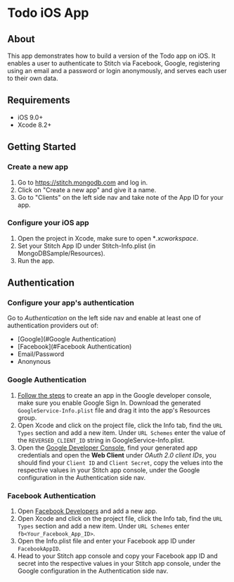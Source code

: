 # Todo iOS App

## About
This app demonstrates how to build a version of the Todo app on iOS. It enables a user to authenticate to Stitch via Facebook, Google, registering using an email and a password or login anonymously, and serves each user to their own data.

## Requirements

- iOS 9.0+
- Xcode 8.2+

## Getting Started

### Create a new app
1. Go to https://stitch.mongodb.com and log in.
2. Click on "Create a new app" and give it a name.
3. Go to "Clients" on the left side nav and take note of the App ID for your app.

### Configure your iOS app
1. Open the project in Xcode, make sure to open **.xcworkspace*.
2. Set your Stitch App ID under Stitch-Info.plist (in MongoDBSample/Resources).
3. Run the app.
 

## Authentication

### Configure your app's authentication
Go to *Authentication* on the left side nav and enable at least one of authentication providers out of:
* [Google](#Google Authentication)
* [Facebook](#Facebook Authentication)
* Email/Password
* Anonynous


### Google Authentication
1. [Follow the steps](https://developers.google.com/identity/sign-in/ios/) to create an app in the Google developer console, make sure you enable Google Sign In. Download the generated `GoogleService-Info.plist` file and drag it into the app's Resources group.
2. Open Xcode and click on the project file, click the Info tab, find the `URL Types` section and add a new item. Under `URL Schemes` enter the value of the `REVERSED_CLIENT_ID` string in GoogleService-Info.plist.
3. Open the [Google Developer Console](https://console.developers.google.com/apis/credentials), find your generated app credentials and open the **Web Client** under *OAuth 2.0 client IDs*, you should find your `Client ID` and `Client Secret`, copy the velues into the respective values in your Stitch app console, under the Google configuration in the Authentication side nav.


### Facebook Authentication
1. Open [Facebook Developers](https://developers.facebook.com/) and add a new app.
2. Open Xcode and click on the project file, click the Info tab, find the `URL Types` section and add a new item. Under `URL Schemes` enter `fb<Your_Facebook_App_ID>`.
3. Open the Info.plist file and enter your Facebook app ID under `FacebookAppID`.
4. Head to your Stitch app console and copy your Facebook app ID and secret into the respective values in your Stitch app console, under the Google configuration in the Authentication side nav.
